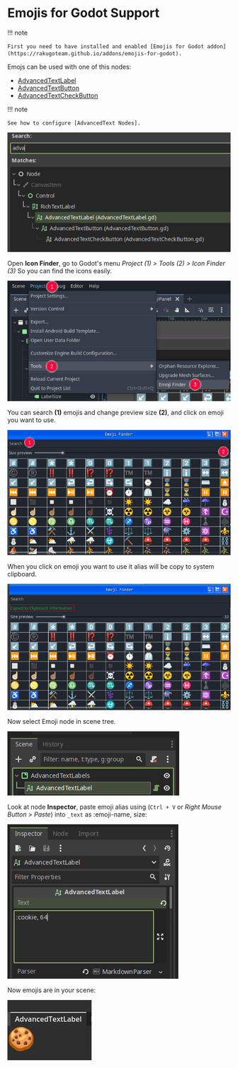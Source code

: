 # Emojis for Godot Support

!!! note

    First you need to have installed and enabled [Emojis for Godot addon](https://rakugoteam.github.io/addons/emojis-for-godot).

Emojs can be used with one of this nodes:

- [AdvancedTextLabel]
- [AdvancedTextButton]
- [AdvancedTextCheckButton]

!!! note

    See how to configure [AdvancedText Nodes].

![text-nodes][text-nodes]

Open **Icon Finder**, go to Godot's menu
_Project (1) > Tools (2) > Icon Finder (3)_
So you can find the icons easily.

![emoji-finder-menu-screenshot][emoji-finder-menu-screenshot]

You can search **(1)** emojis and change preview size **(2)**,
and click on emoji you want to use.

![emoji-finder-screenshot][emoji-finder-screenshot]

When you click on emoji you want to use it alias will be copy to system clipboard.

![emoji-finder-copy][emoji-finder-copy]

Now select Emoji node in scene tree.

![text-scene][text-scene]

Look at node **Inspector**, paste emoji alias using
(`Ctrl + V` or _Right Mouse Button > Paste_)
into `_text` as :emoji-name, size:

![text-inspector][text-inspector]

Now emojis are in your scene:

![addon-in-action][addon-in-action]

[AdvancedText Nodes]: HowToUse.md
[text-scene]: assets/text-scene.png
[addon-in-action]: assets/addon-in-action-emoji.png
[text-inspector]: assets/text-inspector-emoji.png
[text-nodes]: assets/text-nodes.png
[emoji-finder-copy]: assets/emoji-finder-copy.png
[emoji-finder-menu-screenshot]: assets/emoji-finder-menu.png
[emoji-finder-screenshot]: assets/emoji-finder.png
[AdvancedTextLabel]: AdvancedTextLabel.md
[AdvancedTextButton]: AdvancedTextButton.md
[AdvancedTextCheckButton]: AdvancedTextCheckButton.md
